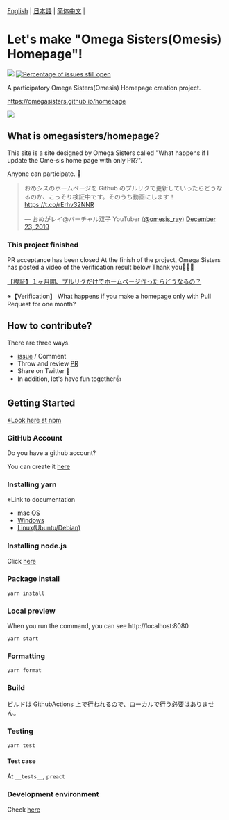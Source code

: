 [English](README.en.md) | [日本語](README.md) | [简体中文](README.zh_hans.md) |

# Let's make "Omega Sisters(Omesis) Homepage"!

[![](https://github.com/omegasisters/homepage/workflows/build/badge.svg)](https://github.com/omegasisters/homepage/actions)
[![Percentage of issues still open](http://isitmaintained.com/badge/open/omegasisters/homepage.svg)](http://isitmaintained.com/project/omegasisters/homepage 'Percentage of issues still open')

A participatory Omega Sisters(Omesis) Homepage creation project.

https://omegasisters.github.io/homepage

[![](assets/images/ogp.png)](https://omegasisters.github.io/homepage)

## What is omegasisters/homepage?

This site is a site designed by Omega Sisters called "What happens if I update the Ome-sis home page with only PR?".

Anyone can participate. 👏

> おめシスのホームページを Github のプルリクで更新していったらどうなるのか、こっそり検証中です。そのうち動画にします！ https://t.co/rErhv32NNR
>
> &mdash; おめがレイ@バーチャル双子 YouTuber ([@omesis_ray](https://twitter.com/omesis_ray)) [December 23, 2019](https://twitter.com/omesis_ray/status/1209057136992387072?ref_src=twsrc%5Etfw)

### This project finished

PR acceptance has been closed
At the finish of the project, Omega Sisters has posted a video of the verification result below
Thank you🎉🎉🎉

[【検証】１ヶ月間、プルリクだけでホームページ作ったらどうなるの？](https://youtu.be/5h1NoX3my0s)

※【Verification】 What happens if you make a homepage only with Pull Request for one month?

## How to contribute?

There are three ways.

- [issue](https://github.com/omegasisters/homepage/issues) / Comment
- Throw and review [PR](https://github.com/omegasisters/homepage/pulls)
- Share on Twitter 🎉
- In addition, let's have fun together👍

## Getting Started

[※Look here at npm](documents/environment/npm.md)

### GitHub Account

Do you have a github account?

You can create it [here](https://github.com/)

### Installing yarn

※Link to documentation

- [mac OS](https://yarnpkg.com/lang/ja/docs/install/#mac-stable)
- [Windows](https://yarnpkg.com/lang/ja/docs/install/#windows-stable)
- [Linux(Ubuntu/Debian)](https://yarnpkg.com/lang/ja/docs/install/#debian-stable)

### Installing node.js

Click [here](https://nodejs.org/ja/download/)

### Package install

```
yarn install
```

### Local preview

When you run the command, you can see http://localhost:8080

```
yarn start
```

### Formatting

```
yarn format
```

### Build

ビルドは GithubActions 上で行われるので、ローカルで行う必要はありません。

### Testing

```
yarn test
```

#### Test case

At `__tests__`, `preact`

### Development environment

Check [here](./documents/environment/README.md)
